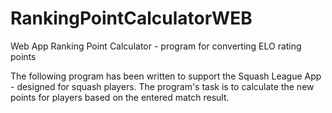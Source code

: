 # RankingPointCalculatorWEB

Web App Ranking Point Calculator - program for converting ELO rating points 

The following program has been written to support the Squash League App - designed for squash players. The program's task is to calculate the new points for players based on the entered match result.
